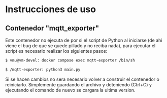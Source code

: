 # Instrucciones de uso
## Contenedor "mqtt_exporter"
Este contenedor no ejecuta de por si el script de Python al iniciarse (de ahi viene el bug de que se quede pillado y no reciba nada), para ejecutar el script es necesario realizar los siguientes pasos:
```bash
$ vmu@vm-devel: docker compose exec mqtt-exporter /bin/sh
```
```bash
$ /mqtt-exporter: python3 main.py
```

Si se hacen cambios no sera necesario volver a construir el contenedor o reiniciarlo. Simplemente guardando el archivo y deteniendo (Ctrl+C) y ejecutando el comando de nuevo se cargara la ultima version.

